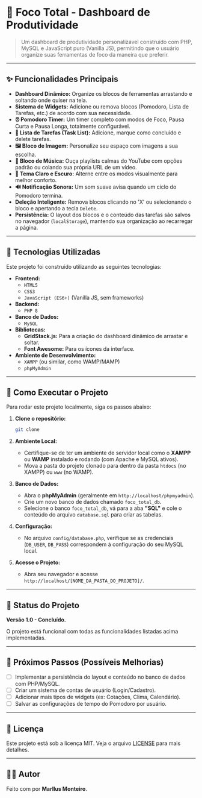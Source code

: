 # 🚀 Foco Total - Dashboard de Produtividade

> Um dashboard de produtividade personalizável construído com PHP, MySQL e JavaScript puro (Vanilla JS), permitindo que o usuário organize suas ferramentas de foco da maneira que preferir.


---

## ✨ Funcionalidades Principais

* **Dashboard Dinâmico:** Organize os blocos de ferramentas arrastando e soltando onde quiser na tela.
* **Sistema de Widgets:** Adicione ou remova blocos (Pomodoro, Lista de Tarefas, etc.) de acordo com sua necessidade.
* **⏰ Pomodoro Timer:** Um timer completo com modos de Foco, Pausa Curta e Pausa Longa, totalmente configurável.
* **📝 Lista de Tarefas (Task List):** Adicione, marque como concluído e delete tarefas.
* **🖼️ Bloco de Imagem:** Personalize seu espaço com imagens a sua escolha.
* **🎵 Bloco de Música:** Ouça playlists calmas do YouTube com opções padrão ou colando sua própria URL de um vídeo.
* **🌙 Tema Claro e Escuro:** Alterne entre os modos visualmente para melhor conforto.
* **🔊 Notificação Sonora:** Um som suave avisa quando um ciclo do Pomodoro termina.
* **Deleção Inteligente:** Remova blocos clicando no 'X' ou selecionando o bloco e apertando a tecla `Delete`.
* **Persistência:** O layout dos blocos e o conteúdo das tarefas são salvos no navegador (`localStorage`), mantendo sua organização ao recarregar a página.

---

## 🚀 Tecnologias Utilizadas

Este projeto foi construído utilizando as seguintes tecnologias:

* **Frontend:**
    * `HTML5`
    * `CSS3`
    * `JavaScript (ES6+)` (Vanilla JS, sem frameworks)
* **Backend:**
    * `PHP 8`
* **Banco de Dados:**
    * `MySQL`
* **Bibliotecas:**
    * **GridStack.js:** Para a criação do dashboard dinâmico de arrastar e soltar.
    * **Font Awesome:** Para os ícones da interface.
* **Ambiente de Desenvolvimento:**
    * `XAMPP` (ou similar, como WAMP/MAMP)
    * `phpMyAdmin`

---

## 🏁 Como Executar o Projeto

Para rodar este projeto localmente, siga os passos abaixo:

1.  **Clone o repositório:**
    ```bash
    git clone 
    ```

2.  **Ambiente Local:**
    * Certifique-se de ter um ambiente de servidor local como o **XAMPP** ou **WAMP** instalado e rodando (com Apache e MySQL ativos).
    * Mova a pasta do projeto clonado para dentro da pasta `htdocs` (no XAMPP) ou `www` (no WAMP).

3.  **Banco de Dados:**
    * Abra o **phpMyAdmin** (geralmente em `http://localhost/phpmyadmin`).
    * Crie um novo banco de dados chamado `foco_total_db`.
    * Selecione o banco `foco_total_db`, vá para a aba **"SQL"** e cole o conteúdo do arquivo `database.sql` para criar as tabelas.

4.  **Configuração:**
    * No arquivo `config/database.php`, verifique se as credenciais (`DB_USER`, `DB_PASS`) correspondem à configuração do seu MySQL local.

5.  **Acesse o Projeto:**
    * Abra seu navegador e acesse `http://localhost/[NOME_DA_PASTA_DO_PROJETO]/`.

---

## 🚧 Status do Projeto

**Versão 1.0 - Concluído.**

O projeto está funcional com todas as funcionalidades listadas acima implementadas.

---

## 🔮 Próximos Passos (Possíveis Melhorias)

* [ ] Implementar a persistência do layout e conteúdo no banco de dados com PHP/MySQL.
* [ ] Criar um sistema de contas de usuário (Login/Cadastro).
* [ ] Adicionar mais tipos de widgets (ex: Cotações, Clima, Calendário).
* [ ] Salvar as configurações de tempo do Pomodoro por usuário.

---

## 📜 Licença

Este projeto está sob a licença MIT. Veja o arquivo [LICENSE](LICENSE) para mais detalhes.

---

## 👨‍💻 Autor

Feito com por **Marllus Monteiro**.
